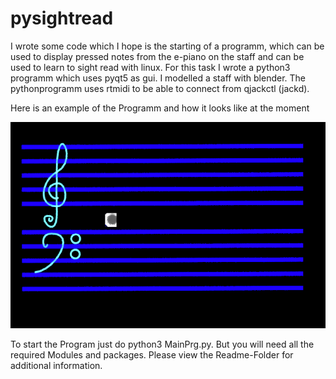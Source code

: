 # pysightread
I wrote some code which I hope is the starting of a programm, which can be used to display pressed notes from the e-piano on the staff and can be used to learn to sight read with linux. 
For this task I wrote a python3 programm which uses pyqt5 as gui. I modelled a staff with blender. The pythonprogramm uses rtmidi to be able to connect from qjackctl (jackd).


Here is an example of the Programm and how it looks like at the moment

![Screenshot](example.png)

To start the Program just do python3 MainPrg.py. But you will need all the required Modules and packages. Please view the Readme-Folder for additional information.
